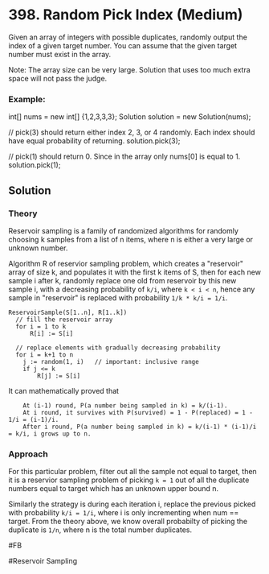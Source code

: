 # 398. Random Pick Index (Medium)

Given an array of integers with possible duplicates, randomly output the index of a given target number. You can assume that the given target number must exist in the array.

Note:
The array size can be very large. Solution that uses too much extra space will not pass the judge.

### Example:

int[] nums = new int[] {1,2,3,3,3};
Solution solution = new Solution(nums);

// pick(3) should return either index 2, 3, or 4 randomly. Each index should have equal probability of returning.
solution.pick(3);

// pick(1) should return 0. Since in the array only nums[0] is equal to 1.
solution.pick(1);

## Solution
### Theory
Reservoir sampling is a family of randomized algorithms for randomly choosing k samples from a list of n items, where n is either a very large or unknown number.

Algorithm R of reservior sampling problem, which creates a "reservoir" array of size k, and populates it with the first k items of S, then for each new sample i after k, randomly replace one old from reservoir by this new sample i, with a decreasing probability of `k/i`, where `k < i < n`, hence any sample in "reservoir" is replaced with probability `1/k * k/i = 1/i`.
```
ReservoirSample(S[1..n], R[1..k])
  // fill the reservoir array
  for i = 1 to k
      R[i] := S[i]

  // replace elements with gradually decreasing probability
  for i = k+1 to n
    j := random(1, i)   // important: inclusive range
    if j <= k
        R[j] := S[i]
```
It can mathematically proved that 
```
    At (i-1) round, P(a number being sampled in k) = k/(i-1).
    At i round, it survives with P(survived) = 1 - P(replaced) = 1 - 1/i = (i-1)/i.
    After i round, P(a number being sampled in k) = k/(i-1) * (i-1)/i = k/i, i grows up to n. 
```

### Approach
For this particular problem, filter out all the sample not equal to target, then it is a reservior sampling problem of picking `k = 1` out of all the duplicate numbers equal to target which has an unknown upper bound n.

Similarly the strategy is during each iteration i, replace the previous picked with probability `k/i = 1/i`, where i is only incrementing when num == target. From the theory above, we know overall probabilty of picking the duplicate is `1/n`, where n is the total number duplicates.

#FB

#Reservoir Sampling
